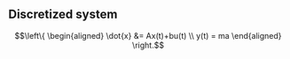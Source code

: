 ## Discretized system
$$\left\{ \begin{aligned} 
\dot{x} &= Ax(t)+bu(t)
\\ 
y(t) = ma 
\end{aligned} \right.$$